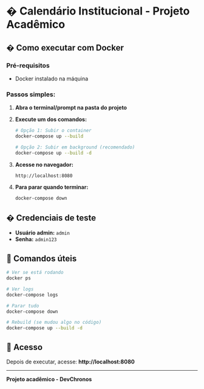# � Calendário Institucional - Projeto Acadêmico

## � Como executar com Docker

### Pré-requisitos
- Docker instalado na máquina

### Passos simples:

1. **Abra o terminal/prompt na pasta do projeto**

2. **Execute um dos comandos:**

   ```bash
   # Opção 1: Subir o container
   docker-compose up --build
   
   # Opção 2: Subir em background (recomendado)
   docker-compose up --build -d
   ```

3. **Acesse no navegador:**
   ```
   http://localhost:8080
   ```

4. **Para parar quando terminar:**
   ```bash
   docker-compose down
   ```

## � Credenciais de teste
- **Usuário admin:** `admin`
- **Senha:** `admin123`

## 🔧 Comandos úteis

```bash
# Ver se está rodando
docker ps

# Ver logs
docker-compose logs

# Parar tudo
docker-compose down

# Rebuild (se mudou algo no código)
docker-compose up --build -d
```

## 📱 Acesso
Depois de executar, acesse: **http://localhost:8080**

---
**Projeto acadêmico - DevChronos**
